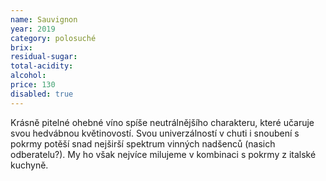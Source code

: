 ```yaml
---
name: Sauvignon
year: 2019
category: polosuché
brix: 
residual-sugar: 
total-acidity: 
alcohol: 
price: 130
disabled: true
---
```


Krásně pitelné ohebné víno spíše neutrálnějšího charakteru, které učaruje svou hedvábnou květinovostí. Svou univerzálností v chuti i snoubení s pokrmy potěší snad nejširší spektrum vinných nadšenců (nasich odberatelu?). My ho však nejvíce milujeme v kombinaci s pokrmy z italské kuchyně.